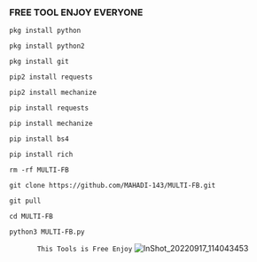 ### FREE TOOL ENJOY EVERYONE

`pkg install python`

`pkg install python2`

`pkg install git`

`pip2 install requests`

`pip2 install mechanize`

`pip install requests`

`pip install mechanize`

`pip install bs4 `

`pip install rich`

`rm -rf MULTI-FB`

`git clone
https://github.com/MAHADI-143/MULTI-FB.git`

`git pull`

`cd MULTI-FB`

`python3 MULTI-FB.py`

`       This Tools is Free Enjoy`
![InShot_20220917_114043453](https://user-images.githubusercontent.com/79738922/190842375-dc7a0277-5fd9-4747-b376-1d13a5baaa09.jpg)
